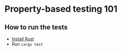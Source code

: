 # Property-based testing 101

## How to run the tests
* [Install Rust](https://www.rust-lang.org/tools/install)
* Run `cargo test`
